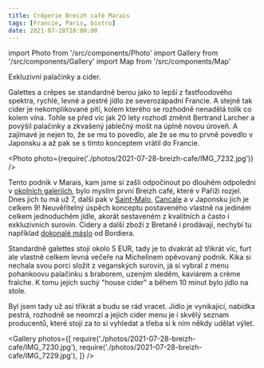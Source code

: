 ```yaml
---
title: Crêperie Breizh café Marais
tags: [Francie, Paris, bistro]
date: 2021-07-28T18:00:00
---
```


import Photo from '/src/components/Photo'
import Gallery from '/src/components/Gallery'
import Map from '/src/components/Map'

Exkluzivní palačinky a cider.

<!-- truncate -->

Galettes a crêpes se standardně berou jako to lepší z fastfoodového spektra, rychlé, levné a pestré jídlo ze severozápadní Francie. A stejně tak cider je nekomplikované pití, kolem kterého se rozhodně nenadělá tolik co kolem vína. Tohle se před víc jak 20 lety rozhodl změnit Bertrand Larcher a povýšil palačinky a zkvašený jablečný mošt na úplně novou úroveň. A zajímavé je nejen to, že se mu to povedlo, ale že se mu to prvně povedlo v Japonsku a až pak se s tímto konceptem vrátil do Francie.

<Photo photo={require('./photos/2021-07-28-breizh-cafe/IMG_7232.jpg')} />

Tento podnik v Marais, kam jsme si zašli odpočinout po dlouhém odpoledni v [okolních galeriích](/2021/07/28/privatni-galerie), bylo myslím první Breizh café, které v Paříži rozjel. Dnes jich tu má už 7, další pak v [Saint-Malo](/tags/saint-malo), [Cancale](/2021/07/25/cancale) a v Japonsku jich je celkem 9! Neuvěřitelný úspěch konceptu postaveného vlastně na jediném celkem jednoduchém jídle, akorát sestaveném z kvalitních a často i exkluzivních surovin. Cidery a další zboží z Bretaně i prodávají, nechybí tu například [dokonalé máslo](/2021/07/25/beurre-bordier) od Bordiera.

Standardně galettes stojí okolo 5 EUR, tady je to dvakrát až třikrát víc, furt ale vlastně celkem levná večeře na Michelinem opěvovaný podnik. Kika si nechala svou porci složit z veganských surovin, já si vybral z menu pohankoovu palačinku s braborem, uzeným sleděm, kaviárem a crème fraîche. K tomu jejich suchý "house cider" a během 10 minut bylo jídlo na stole.

Byl jsem tady už asi třikrát a budu se rád vracet. Jídlo je vynikající, nabídka pestrá, rozhodně se neomrzí a jejich cider menu je i skvělý seznam producentů, které stojí za to si vyhledat a třeba si k nim někdy udělat výlet.

<Gallery photos={[
require('./photos/2021-07-28-breizh-cafe/IMG_7230.jpg'),
require('./photos/2021-07-28-breizh-cafe/IMG_7229.jpg'),
]} />

<Map src="https://www.google.com/maps/embed?pb=!1m14!1m8!1m3!1d10499.500558620915!2d2.3618004!3d48.8605913!3m2!1i1024!2i768!4f13.1!3m3!1m2!1s0x0%3A0x26035d0c3486bba2!2sBreizh%20Caf%C3%A9!5e0!3m2!1sen!2scz!4v1630443519331!5m2!1sen!2scz" />
